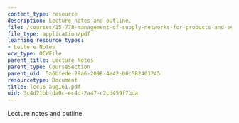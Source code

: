 ```yaml
---
content_type: resource
description: Lecture notes and outline.
file: /courses/15-778-management-of-supply-networks-for-products-and-services-summer-2004/3c4d21bbda0cec4d2a47c2cd459f7bda_lec16_aug161.pdf
file_type: application/pdf
learning_resource_types:
- Lecture Notes
ocw_type: OCWFile
parent_title: Lecture Notes
parent_type: CourseSection
parent_uid: 5a6bfede-29a6-2098-4e42-00c582403245
resourcetype: Document
title: lec16_aug161.pdf
uid: 3c4d21bb-da0c-ec4d-2a47-c2cd459f7bda
---
```

Lecture notes and outline.

